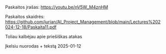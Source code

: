 Paskaitos įrašas: https://youtu.be/nV5W_M4znHM

Paskaitos skaidrės: https://github.com/jurjan/AI_Project_Management/blob/main/Lectures%202024-12-18/Paskaita11.pdf

Toliau kalbėjau apie priešiškas atakas

Įkelsiu nuorodas + tekstą 2025-01-12
